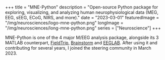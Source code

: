 +++
title = "MNE-Python"
description = "Open-source Python package for exploring, visualizing, and analyzing human neurophysiological data (MEG, EEG, sEEG, ECoG, NIRS, and more)."
date = "2023-03-01"
featuredImage = "/img/neurosciences/logo-mne-python.png"
longImage = "/img/neurosciences/long-mne-python.png"
series = ["Neuroscience"]
+++

MNE-Python is one of the 4 major M/EEG analysis package, alongside its 3 MATLAB
counterpart, [FieldTrip](https://www.fieldtriptoolbox.org/),
[Brainstorm](https://neuroimage.usc.edu/brainstorm/Introduction) and
[EEGLAB](https://sccn.ucsd.edu/eeglab/index.php). After using it and contributing for
several years, I joined the steering community in March 2023.
